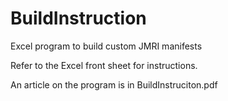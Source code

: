 # BuildInstruction
Excel program to build custom JMRI manifests

Refer to the Excel front sheet for instructions.

An article on the program is in BuildInstruciton.pdf
